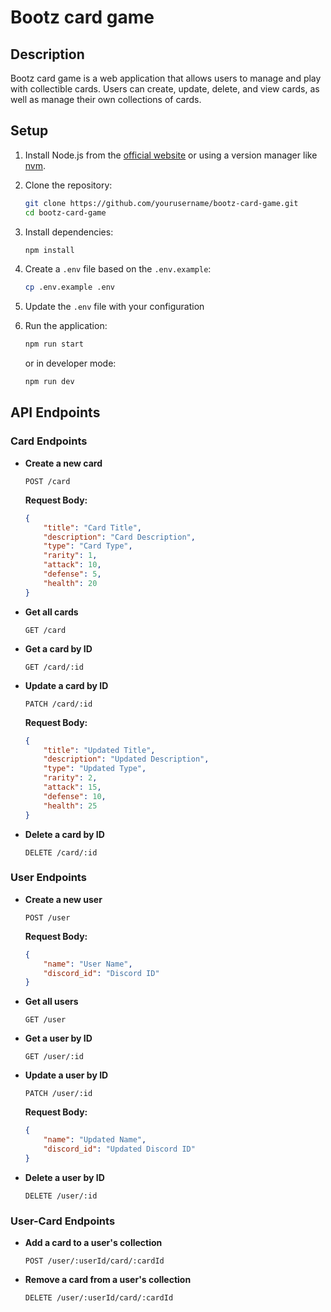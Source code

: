# Bootz card game
## Description

Bootz card game is a web application that allows users to manage and play with collectible cards. Users can create, update, delete, and view cards, as well as manage their own collections of cards.

## Setup

1. Install Node.js from the [official website](https://nodejs.org/) or using a version manager like [nvm](https://github.com/nvm-sh/nvm).

2. Clone the repository:
    ```sh
    git clone https://github.com/yourusername/bootz-card-game.git
    cd bootz-card-game
    ```

3. Install dependencies:
    ```sh
    npm install
    ```

4. Create a `.env` file based on the `.env.example`:
    ```sh
    cp .env.example .env
    ```

5. Update the `.env` file with your configuration


6. Run the application:
    ```sh
    npm run start
    ```
    or in developer mode:
    ```sh
    npm run dev
    ```

## API Endpoints

### Card Endpoints

- **Create a new card**
    ```http
    POST /card
    ```
    **Request Body:**
    ```json
    {
        "title": "Card Title",
        "description": "Card Description",
        "type": "Card Type",
        "rarity": 1,
        "attack": 10,
        "defense": 5,
        "health": 20
    }
    ```

- **Get all cards**
    ```http
    GET /card
    ```

- **Get a card by ID**
    ```http
    GET /card/:id
    ```

- **Update a card by ID**
    ```http
    PATCH /card/:id
    ```
    **Request Body:**
    ```json
    {
        "title": "Updated Title",
        "description": "Updated Description",
        "type": "Updated Type",
        "rarity": 2,
        "attack": 15,
        "defense": 10,
        "health": 25
    }
    ```

- **Delete a card by ID**
    ```http
    DELETE /card/:id
    ```

### User Endpoints

- **Create a new user**
    ```http
    POST /user
    ```
    **Request Body:**
    ```json
    {
        "name": "User Name",
        "discord_id": "Discord ID"
    }
    ```

- **Get all users**
    ```http
    GET /user
    ```

- **Get a user by ID**
    ```http
    GET /user/:id
    ```

- **Update a user by ID**
    ```http
    PATCH /user/:id
    ```
    **Request Body:**
    ```json
    {
        "name": "Updated Name",
        "discord_id": "Updated Discord ID"
    }
    ```

- **Delete a user by ID**
    ```http
    DELETE /user/:id
    ```

### User-Card Endpoints

- **Add a card to a user's collection**
    ```http
    POST /user/:userId/card/:cardId
    ```

- **Remove a card from a user's collection**
    ```http
    DELETE /user/:userId/card/:cardId
    ```
